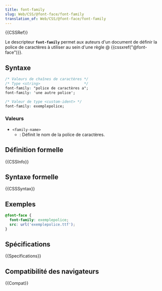 ```yaml
---
title: font-family
slug: Web/CSS/@font-face/font-family
translation_of: Web/CSS/@font-face/font-family
---
```


{{CSSRef}}

Le descripteur **`font-family`** permet aux auteurs d'un document de définir la police de caractères à utiliser au sein d'une règle @ {{cssxref("@font-face")}}.

## Syntaxe

```css
/* Valeurs de chaînes de caractères */
/* Type <string>                    */
font-family: "police de caractères a";
font-family: 'une autre police';

/* Valeur de type <custom-ident> */
font-family: exemplepolice;
```

### Valeurs

- `<family-name>`
  - : Définit le nom de la police de caractères.

## Définition formelle

{{CSSInfo}}

## Syntaxe formelle

{{CSSSyntax}}

## Exemples

```css
@font-face {
  font-family: exemplepolice;
  src: url('exemplepolice.ttf');
}
```

## Spécifications

{{Specifications}}

## Compatibilité des navigateurs

{{Compat}}
